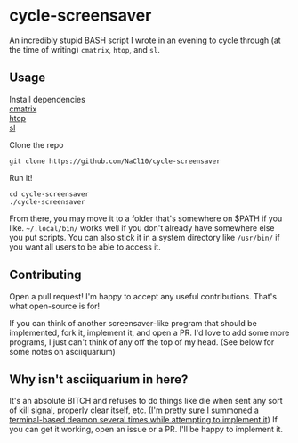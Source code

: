 # cycle-screensaver

An incredibly stupid BASH script I wrote in an evening to cycle through (at the time of writing) `cmatrix`, `htop`, and `sl`. 

## Usage

Install dependencies  
[cmatrix](https://github.com/abishekvashok/cmatrix)  
[htop](https://github.com/hishamhm/htop)  
[sl](https://github.com/mtoyoda/sl)

Clone the repo
```
git clone https://github.com/NaCl10/cycle-screensaver
```

Run it!
```
cd cycle-screensaver
./cycle-screensaver
```

From there, you may move it to a folder that's somewhere on $PATH if you like. `~/.local/bin/` works well if you don't already have somewhere else you put scripts. You can also stick it in a system directory like `/usr/bin/` if you want all users to be able to access it.

## Contributing

Open a pull request! I'm happy to accept any useful contributions. That's what open-source is for!

If you can think of another screensaver-like program that should be implemented, fork it, implement it, and open a PR. I'd love to add some more programs, I just can't think of any off the top of my head. (See below for some notes on asciiquarium)

## Why isn't asciiquarium in here?

It's an absolute BITCH and refuses to do things like die when sent any sort of kill signal, properly clear itself, etc. ([I'm pretty sure I summoned a terminal-based deamon several times while attempting to implement it](https://media.discordapp.net/attachments/593483503241396287/783188991913492510/62845586916__4F6F625F-7A13-45F4-908A-263BCD25B2BE.MOV)) If you can get it working, open an issue or a PR. I'll be happy to implement it.
